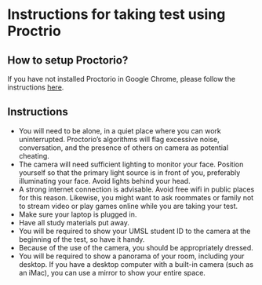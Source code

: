 # Instructions for taking test using Proctrio

## How to setup Proctorio?

If you have not installed Proctorio in Google Chrome, please follow the instructions [here]().

## Instructions  

- You will need to be alone, in a quiet place where you can work uninterrupted. Proctorio’s algorithms will flag excessive noise, conversation, and the presence of others on camera as potential cheating.  
- The camera will need sufficient lighting to monitor your face. Position yourself so that the primary light source is in front of you, preferably illuminating your face. Avoid lights behind your head.  
- A strong internet connection is advisable. Avoid free wifi in public places for this reason. Likewise, you might want to ask roommates or family not to stream video or play games online while you are taking your test.  
- Make sure your laptop is plugged in.  
- Have all study materials put away.  
- You will be required to show your UMSL student ID to the camera at the beginning of the test, so have it handy.  
- Because of the use of the camera, you should be appropriately dressed.  
- You will be required to show a panorama of your room, including your desktop. If you have a desktop computer with a built-in camera (such as an iMac), you can use a mirror to show your entire space.
